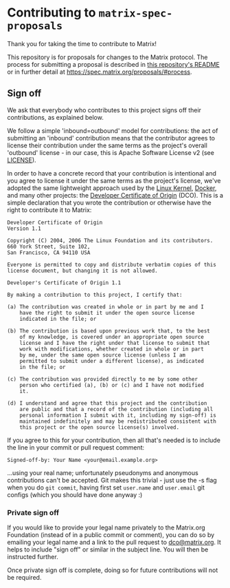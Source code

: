 # Contributing to `matrix-spec-proposals`

Thank you for taking the time to contribute to Matrix!

This repository is for proposals for changes to the Matrix protocol. The process
for submitting a proposal is described in
[this repository's README](README.md#the-matrix-spec-process) or in further detail at
https://spec.matrix.org/proposals/#process.

## Sign off

We ask that everybody who contributes to this project signs off their
contributions, as explained below.

We follow a simple 'inbound=outbound' model for contributions: the act of
submitting an 'inbound' contribution means that the contributor agrees to
license their contribution under the same terms as the project's overall
'outbound' license - in our case, this is Apache Software License v2 (see
[LICENSE](./LICENSE)).

In order to have a concrete record that your contribution is intentional and
you agree to license it under the same terms as the project's license, we've
adopted the same lightweight approach used by the [Linux
Kernel](https://www.kernel.org/doc/html/latest/process/submitting-patches.html),
[Docker](https://github.com/docker/docker/blob/master/CONTRIBUTING.md), and
many other projects: the [Developer Certificate of
Origin](http://developercertificate.org/) (DCO). This is a simple declaration
that you wrote the contribution or otherwise have the right to contribute it to
Matrix:

    Developer Certificate of Origin
    Version 1.1

    Copyright (C) 2004, 2006 The Linux Foundation and its contributors.
    660 York Street, Suite 102,
    San Francisco, CA 94110 USA

    Everyone is permitted to copy and distribute verbatim copies of this
    license document, but changing it is not allowed.

    Developer's Certificate of Origin 1.1

    By making a contribution to this project, I certify that:

    (a) The contribution was created in whole or in part by me and I
        have the right to submit it under the open source license
        indicated in the file; or

    (b) The contribution is based upon previous work that, to the best
        of my knowledge, is covered under an appropriate open source
        license and I have the right under that license to submit that
        work with modifications, whether created in whole or in part
        by me, under the same open source license (unless I am
        permitted to submit under a different license), as indicated
        in the file; or

    (c) The contribution was provided directly to me by some other
        person who certified (a), (b) or (c) and I have not modified
        it.

    (d) I understand and agree that this project and the contribution
        are public and that a record of the contribution (including all
        personal information I submit with it, including my sign-off) is
        maintained indefinitely and may be redistributed consistent with
        this project or the open source license(s) involved.

If you agree to this for your contribution, then all that's needed is to
include the line in your commit or pull request comment:

    Signed-off-by: Your Name <your@email.example.org>

...using your real name; unfortunately pseudonyms and anonymous contributions
can't be accepted. Git makes this trivial - just use the -s flag when you do
``git commit``, having first set ``user.name`` and ``user.email`` git configs
(which you should have done anyway :)

### Private sign off

If you would like to provide your legal name privately to the Matrix.org
Foundation (instead of in a public commit or comment), you can do so by emailing
your legal name and a link to the pull request to dco@matrix.org. It helps to
include "sign off" or similar in the subject line. You will then be instructed
further.

Once private sign off is complete, doing so for future contributions will not be required.

[1]: https://docs.github.com/en/pull-requests/collaborating-with-pull-requests/proposing-changes-to-your-work-with-pull-requests/creating-a-pull-request
